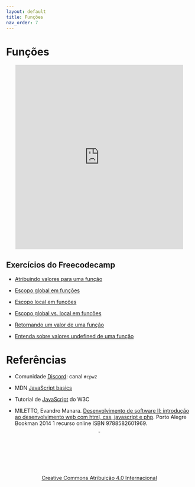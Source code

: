 ```yaml
---
layout: default
title: Funções
nav_order: 7
---
```


# Funções
<center>
<iframe src="https://cpw2.rpmhub.dev/funcoes/slides/index.html#/" title="Funções" width="90%" height="500" style="border:none;"></iframe>
</center>

## Exercícios do Freecodecamp

* [Atribuindo valores para uma função](https://www.freecodecamp.org/learn/javascript-algorithms-and-data-structures/basic-javascript/passing-values-to-functions-with-arguments)

* [Escopo global em funções](https://www.freecodecamp.org/learn/javascript-algorithms-and-data-structures/basic-javascript/global-scope-and-functions)

* [Escopo local em funções](https://www.freecodecamp.org/learn/javascript-algorithms-and-data-structures/basic-javascript/local-scope-and-functions)

* [Escopo global vs. local em funções](https://www.freecodecamp.org/learn/javascript-algorithms-and-data-structures/basic-javascript/global-vs--local-scope-in-functions)

* [Retornando um valor de uma função](https://www.freecodecamp.org/learn/javascript-algorithms-and-data-structures/basic-javascript/return-a-value-from-a-function-with-return)

* [Entenda sobre valores undefined de uma função](https://www.freecodecamp.org/learn/javascript-algorithms-and-data-structures/basic-javascript/understanding-undefined-value-returned-from-a-function)

# Referências

* Comunidade [Discord](https://discord.com/invite/C29cqvm): canal `#cpw2`

* MDN [JavaScript basics](https://developer.mozilla.org/en-US/docs/Learn/Getting_started_with_the_web/JavaScript_basics)

* Tutorial de [JavaScript](http://www.w3schools.com/js) do W3C

* MILETTO, Evandro Manara. [Desenvolvimento de software II: introdução ao desenvolvimento web com html, css, javascript e php](https://biblioteca.ifrs.edu.br/pergamum_ifrs/biblioteca_s/acesso_login.php?cod_acervo_acessibilidade=5020682&acesso=aHR0cHM6Ly9pbnRlZ3JhZGEubWluaGFiaWJsaW90ZWNhLmNvbS5ici9ib29rcy85Nzg4NTgyNjAxOTY5&label=acesso%20restrito). Porto Alegre Bookman 2014 1 recurso online ISBN 9788582601969.

<center>
<a href="https://github.com/rodrigoprestesmachado" target="blanck"><img src="../imgs/logo.png" alt="Rodrigo Prestes Machado" width="3%" height="3%" border=0 style="border:0; text-decoration:none; outline:none"></a><br/>
<a rel="license" href="http://creativecommons.org/licenses/by/4.0/">Creative Commons Atribuição 4.0 Internacional</a>
